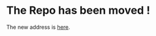 # The Repo has been moved !

The new address is [here](https://github.com/robric/k8s-svc-and-lb-testing/tree/main).
